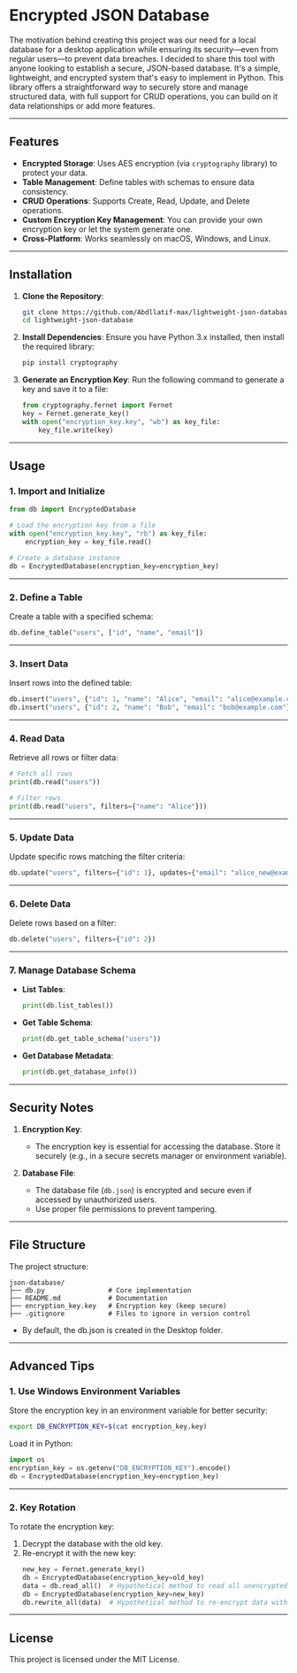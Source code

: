 
# **Encrypted JSON Database**

The motivation behind creating this project was our need for a local database for a desktop application while ensuring its security—even from regular users—to prevent data breaches. I decided to share this tool with anyone looking to establish a secure, JSON-based database. It's a simple, lightweight, and encrypted system that's easy to implement in Python. This library offers a straightforward way to securely store and manage structured data, with full support for CRUD operations, you can build on it data relationships or add more features.

---

## **Features**
- **Encrypted Storage**: Uses AES encryption (via `cryptography` library) to protect your data.
- **Table Management**: Define tables with schemas to ensure data consistency.
- **CRUD Operations**: Supports Create, Read, Update, and Delete operations.
- **Custom Encryption Key Management**: You can provide your own encryption key or let the system generate one.
- **Cross-Platform**: Works seamlessly on macOS, Windows, and Linux.

---

## **Installation**

1. **Clone the Repository**:
   ```bash
   git clone https://github.com/Abdllatif-max/lightweight-json-database
   cd lightweight-json-database
   ```

2. **Install Dependencies**:
   Ensure you have Python 3.x installed, then install the required library:
   ```bash
   pip install cryptography
   ```

3. **Generate an Encryption Key**:
   Run the following command to generate a key and save it to a file:
   ```python
   from cryptography.fernet import Fernet
   key = Fernet.generate_key()
   with open("encryption_key.key", "wb") as key_file:
       key_file.write(key)
   ```

---

## **Usage**

### **1. Import and Initialize**
```python
from db import EncryptedDatabase

# Load the encryption key from a file
with open("encryption_key.key", "rb") as key_file:
    encryption_key = key_file.read()

# Create a database instance
db = EncryptedDatabase(encryption_key=encryption_key)
```

---

### **2. Define a Table**
Create a table with a specified schema:
```python
db.define_table("users", ["id", "name", "email"])
```

---

### **3. Insert Data**
Insert rows into the defined table:
```python
db.insert("users", {"id": 1, "name": "Alice", "email": "alice@example.com"})
db.insert("users", {"id": 2, "name": "Bob", "email": "bob@example.com"})
```

---

### **4. Read Data**
Retrieve all rows or filter data:
```python
# Fetch all rows
print(db.read("users"))

# Filter rows
print(db.read("users", filters={"name": "Alice"}))
```

---

### **5. Update Data**
Update specific rows matching the filter criteria:
```python
db.update("users", filters={"id": 1}, updates={"email": "alice_new@example.com"})
```

---

### **6. Delete Data**
Delete rows based on a filter:
```python
db.delete("users", filters={"id": 2})
```

---

### **7. Manage Database Schema**
- **List Tables**:
   ```python
   print(db.list_tables())
   ```
- **Get Table Schema**:
   ```python
   print(db.get_table_schema("users"))
   ```
- **Get Database Metadata**:
   ```python
   print(db.get_database_info())
   ```

---

## **Security Notes**
1. **Encryption Key**:
   - The encryption key is essential for accessing the database. Store it securely (e.g., in a secure secrets manager or environment variable).

2. **Database File**:
   - The database file (`db.json`) is encrypted and secure even if accessed by unauthorized users.
   - Use proper file permissions to prevent tampering.

---

## **File Structure**
The project structure:
```
json-database/
├── db.py                # Core implementation
├── README.md            # Documentation
├── encryption_key.key   # Encryption key (keep secure)
├── .gitignore           # Files to ignore in version control
```
   - By default, the db.json is created in the Desktop folder.
---

## **Advanced Tips**

### **1. Use Windows Environment Variables**
Store the encryption key in an environment variable for better security:
```bash
export DB_ENCRYPTION_KEY=$(cat encryption_key.key)
```
Load it in Python:
```python
import os
encryption_key = os.getenv("DB_ENCRYPTION_KEY").encode()
db = EncryptedDatabase(encryption_key=encryption_key)
```

---

### **2. Key Rotation**
To rotate the encryption key:
1. Decrypt the database with the old key.
2. Re-encrypt it with the new key:
   ```python
   new_key = Fernet.generate_key()
   db = EncryptedDatabase(encryption_key=old_key)
   data = db.read_all()  # Hypothetical method to read all unencrypted data
   db = EncryptedDatabase(encryption_key=new_key)
   db.rewrite_all(data)  # Hypothetical method to re-encrypt data with a new key
   ```

---

## **License**
This project is licensed under the MIT License.
